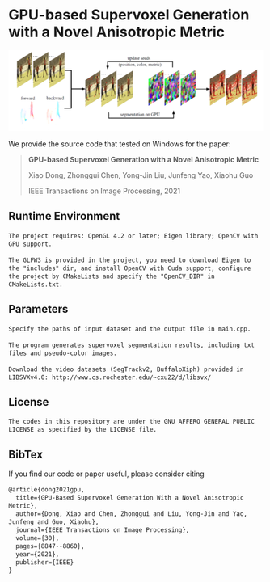 # GPU-based Supervoxel Generation with a Novel Anisotropic Metric
![](image/flowchart.png)

We provide the source code that tested on Windows for the paper: 
> **GPU-based Supervoxel Generation with a Novel Anisotropic Metric**
>
> Xiao Dong, 
> Zhonggui Chen, 
> Yong-Jin Liu, 
> Junfeng Yao, 
> Xiaohu Guo
>
> IEEE Transactions on Image Processing, 2021


## Runtime Environment 
```
The project requires: OpenGL 4.2 or later; Eigen library; OpenCV with GPU support.

The GLFW3 is provided in the project, you need to download Eigen to the "includes" dir, and install OpenCV with Cuda support, configure the project by CMakeLists and specify the "OpenCV_DIR" in CMakeLists.txt.
```
## Parameters 
```
Specify the paths of input dataset and the output file in main.cpp.

The program generates supervoxel segmentation results, including txt files and pseudo-color images.

Download the video datasets (SegTrackv2, BuffaloXiph) provided in LIBSVXv4.0: http://www.cs.rochester.edu/~cxu22/d/libsvx/
```
## License
```
The codes in this repository are under the GNU AFFERO GENERAL PUBLIC LICENSE as specified by the LICENSE file.
```
## BibTex
If you find our code or paper useful, please consider citing
```
@article{dong2021gpu,
  title={GPU-Based Supervoxel Generation With a Novel Anisotropic Metric},
  author={Dong, Xiao and Chen, Zhonggui and Liu, Yong-Jin and Yao, Junfeng and Guo, Xiaohu},
  journal={IEEE Transactions on Image Processing},
  volume={30},
  pages={8847--8860},
  year={2021},
  publisher={IEEE}
}
```

